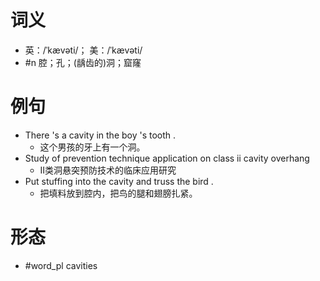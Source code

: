 # 词义
- 英：/ˈkævəti/； 美：/ˈkævəti/
- #n 腔；孔；(龋齿的)洞；窟窿
# 例句
- There 's a cavity in the boy 's tooth .
	- 这个男孩的牙上有一个洞。
- Study of prevention technique application on class ⅱ cavity overhang
	- Ⅱ类洞悬突预防技术的临床应用研究
- Put stuffing into the cavity and truss the bird .
	- 把填料放到腔内，把鸟的腿和翅膀扎紧。
# 形态
- #word_pl cavities
